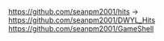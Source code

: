 https://github.com/seanpm2001/hits -> https://github.com/seanpm2001/DWYL_Hits
https://github.com/seanpm2001/GameShell

